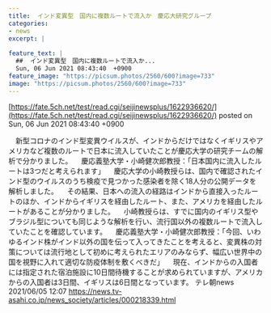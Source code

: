 ```yaml
---
title:  インド変異型　国内に複数ルートで流入か　慶応大研究グループ  
categories:
- news
excerpt: |
  
feature_text: |
  ##  インド変異型　国内に複数ルートで流入か...
  Sun, 06 Jun 2021 08:43:40  +0900
feature_image: "https://picsum.photos/2560/600?image=733"
image: "https://picsum.photos/2560/600?image=733"
---
```


[https://fate.5ch.net/test/read.cgi/seijinewsplus/1622936620/](https://fate.5ch.net/test/read.cgi/seijinewsplus/1622936620/)
posted on Sun, 06 Jun 2021 08:43:40  +0900

<!--more-->

　新型コロナのインド型変異ウイルスが、インドからだけではなくイギリスやアメリカなど複数のルートで日本に流入していたことが慶応大学の研究チームの解析で分かりました。 　慶応義塾大学・小崎健次郎教授：「日本国内に流入したルートは3つだと考えられます」 　慶応大学の小崎教授らは、国内で確認されたインド型のウイルスのうち検疫で見つかった感染者を除く18人分の公開データを解析しました。 　その結果、日本への流入の経路はインドから直接入ったルートのほか、インドからイギリスを経由したルート、また、アメリカを経由したルートがあることが分かりました。 　小崎教授らは、すでに国内のイギリス型やブラジル型についても同じような解析を行い、流行国以外の複数ルートで流入していたことを確認しています。 　慶応義塾大学・小崎健次郎教授：「今回、いわゆるインド株がインド以外の国を伝って入ってきたことを考えると、変異株の対策については流行地として初めに考えられたエリアのみならず、幅広い世界中の国を視野に入れて適切な防疫体制を敷くべきだ」 　現在、インドからの入国者には指定された宿泊施設に10日間待機することが求められていますが、アメリカからの入国者は3日間、イギリスは6日間となっています。 テレ朝news 2021/06/05 12:07 https://news.tv-asahi.co.jp/news_society/articles/000218339.html
